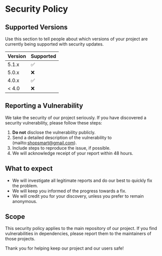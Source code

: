 # Security Policy

## Supported Versions

Use this section to tell people about which versions of your project are currently being supported with security updates.

| Version | Supported          |
| ------- | ------------------ |
| 5.1.x   | :white_check_mark: |
| 5.0.x   | :x:                |
| 4.0.x   | :white_check_mark: |
| < 4.0   | :x:                |

## Reporting a Vulnerability

We take the security of our project seriously. If you have discovered a security vulnerability, please follow these steps:

1. **Do not** disclose the vulnerability publicly.
2. Send a detailed description of the vulnerability to (mailto:shopsmart@gmail.com).
3. Include steps to reproduce the issue, if possible.
4. We will acknowledge receipt of your report within 48 hours.

## What to expect

- We will investigate all legitimate reports and do our best to quickly fix the problem.
- We will keep you informed of the progress towards a fix.
- We will credit you for your discovery, unless you prefer to remain anonymous.

## Scope

This security policy applies to the main repository of our project. If you find vulnerabilities in dependencies, please report them to the maintainers of those projects.

Thank you for helping keep our project and our users safe!